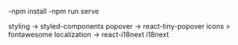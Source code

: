 
-npm install
-npm run serve

styling -> styled-components
popover -> react-tiny-popover
icons > fontawesome
localization -> react-i18next i18next

